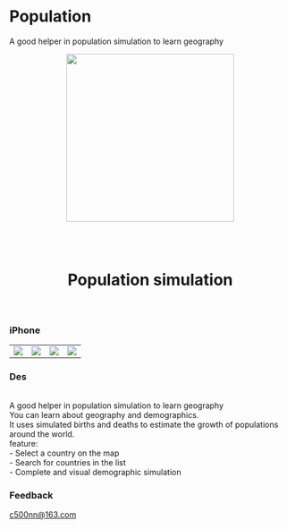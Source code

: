 # Population
A good helper in population simulation to learn geography

<div align="center">
<img width=300 src="https://raw.githubusercontent.com/ZhangCuisha/Population/master/0.png">

<br> <br>

<h1> Population simulation </h1>
<h3> </h3></div>

<br>


### iPhone

<table align="center" border="0">

<tr>
<td> <img src="https://raw.githubusercontent.com/ZhangCuisha/Population/master/1.png"> </td>
<td> <img src="https://raw.githubusercontent.com/ZhangCuisha/Population/master/2.png"> </td>
<td> <img src="https://raw.githubusercontent.com/ZhangCuisha/Population/master/3.png"> </td>
<td> <img src="https://raw.githubusercontent.com/ZhangCuisha/Population/master/4.png"> </td>
</tr>

<tr>

</tr>


</table>

### Des
<br>
A good helper in population simulation to learn geography
<br>
You can learn about geography and demographics.
<br>
It uses simulated births and deaths to estimate the growth of populations around the world.
<br>
feature:
<br>
- Select a country on the map
<br>
- Search for countries in the list
<br>
- Complete and visual demographic simulation
<br>

### Feedback
c500nn@163.com


